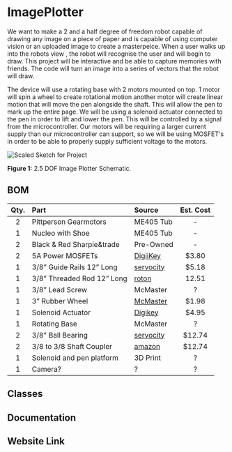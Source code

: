 # ImagePlotter

We want to make a 2 and a half degree of freedom robot capable of drawing any image on a piece of paper and is capable of using computer vision or an uploaded image to create a masterpeice. When a user walks up into the robots view , the robot will recognise the user and will begin to draw. This project will be interactive and be able to capture memories with friends. The code will turn an image into a series of vectors that the robot will draw.

The device will use a rotating base with 2 motors mounted on top. 1 motor will spin a wheel to create rotational motion another motor will create linear motion that will move the pen alongside the shaft. This will allow the pen to mark up the entire page. We will be using a solenoid actuator connected to the pen in order to lift and lower the pen. This will be controlled by a signal from the microcontroller. Our motors will be requiring a larger current supply than our microcontroller can support, so we will be using MOSFET's in order to be able to properly supply sufficient voltage to the motors. 

![Scaled Sketch for Project](https://user-images.githubusercontent.com/97563760/154212086-1d5e8bd8-d7ae-4cbe-9947-79c46431a7ba.png)



__Figure 1:__ 2.5 DOF Image Plotter Schematic.

## BOM 
| Qty. | Part                  | Source                | Est. Cost | 
|:----:|:----------------------|:----------------------|:---------:|
|  2   | Pittperson Gearmotors     | ME405 Tub             |     -     |
|  1   | Nucleo with Shoe          | ME405 Tub             |     -     |
|  2   | Black & Red Sharpie&trade | Pre-Owned     |   -   |
|  2   | 5A Power MOSFETs          | [DigiiKey](https://www.digikey.com/en/products/detail/stmicroelectronics/STN3NF06L/654517?s=N4IgjCBcoLQBxVAYygMwIYBsDOBTANCAPZQDaIALAJwDsIAugL6OEBMZIAygCoByAzLwBiABgBsAGQaMgA)        |   $3.80   |
|  1   | 3/8” Guide Rails 12” Long | [servocity](https://www.servocity.com/0-375-3-8-x-12-00-stainless-steel-precision-shafting/) | $5.18 |
|  1   | 3/8” Threaded Rod 12” Long       | [roton](https://www.roton.com/product/acme-steel-screw-right-60750/) | 12.51 |
|  1   | 3/8” Lead Screw        | McMaster | ? |
|  1   | 3” Rubber Wheel       | [McMaster](https://www.mcmaster.com/wheels/wheels-4/rubber-wheels-7/) | $1.98 |
|  1   | Solenoid Actuator        | [Digikey](https://www.digikey.com/en/products/detail/sparkfun-electronics/ROB-11015/6163694) | $4.95 |
|  1   | Rotating Base       | McMaster | ? |
|  2   | 3/8" Ball Bearing       | [servocity](https://www.servocity.com/3-8-bore-bottom-tapped-pillow-block/) | $12.74 |
|  2   | 3/8 to 3/8 Shaft Coupler       | [amazon](https://www.amazon.com/Stainless-Steel-Screw-Shaft-Coupler/dp/B00KVNACWC) | $12.74 |
|  1   | Solenoid and pen platform | 3D Print | ? |
|  1   | Camera? | ? | ? |


## Classes

## Documentation

## Website Link

